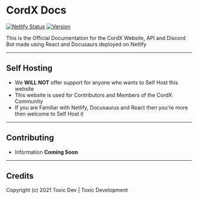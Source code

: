 # CordX Docs

[![Netlify Status](https://api.netlify.com/api/v1/badges/75d8ae53-8f65-4dcc-b076-97c18efca41f/deploy-status)](https://app.netlify.com/sites/elegant-almeida-f75406/deploys) [![Version](https://img.shields.io/badge/Version-1.0.0-blue.svg)](https://docs.cordx.lol/)

This is the Official Documentation for the CordX Website, API and Discord Bot made using React and Docusaurs deployed on Netlify

---

## Self Hosting
* We **WILL NOT** offer support for anyone who wants to Self Host this website
* This website is used for Contributors and Members of the CordX Community
* If you are Familiar with Netlify, Docusaurus and React then you're more then welcome to Self Host it

---

## Contributing
* Information **Coming Soon**

---

## Credits
Copyright (c) 2021 Toxic Dev | Toxic Development

